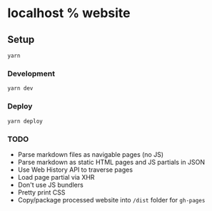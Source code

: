 
# localhost % website

## Setup
```
yarn
```

### Development
```
yarn dev
```

### Deploy
```
yarn deploy
```



### TODO

- Parse markdown files as navigable pages (no JS)
- Parse markdown as static HTML pages and JS partials in JSON
- Use Web History API to traverse pages
- Load page partial via XHR
- Don't use JS bundlers
- Pretty print CSS
- Copy/package processed website into `/dist` folder for `gh-pages`